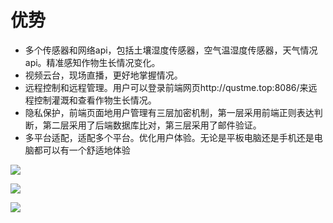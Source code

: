# 优势

- 多个传感器和网络api，包括土壤湿度传感器，空气温湿度传感器，天气情况api。精准感知作物生长情况变化。
- 视频云台，现场直播，更好地掌握情况。
- 远程控制和远程管理。用户可以登录前端网页http://qustme.top:8086/来远程控制灌溉和查看作物生长情况。
- 隐私保护，前端页面地用户管理有三层加密机制，第一层采用前端正则表达判断，第二层采用了后端数据库比对，第三层采用了邮件验证。
- 多平台适配，适配多个平台。优化用户体验。无论是平板电脑还是手机还是电脑都可以有一个舒适地体验

![](https://suyuesheng-biaozhun-blog-tupian.oss-cn-qingdao.aliyuncs.com/blogimg/20200704202358.png)

![](https://suyuesheng-biaozhun-blog-tupian.oss-cn-qingdao.aliyuncs.com/blogimg/20200704202431.png)

![](https://suyuesheng-biaozhun-blog-tupian.oss-cn-qingdao.aliyuncs.com/blogimg/20200704202458.png)